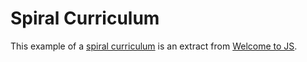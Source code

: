 # Spiral Curriculum

This example of a [spiral curriculum](https://evancole.be/#/page/spiral%20curriculum) is an extract from [Welcome to JS](https://github.com/DeNepo/welcome-to-js).
